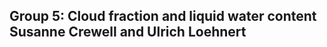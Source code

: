 Group 5: Cloud fraction and liquid water content Susanne Crewell and Ulrich Loehnert
------------------------------------------------------------------------------------